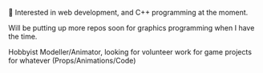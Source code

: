 🌱 Interested in web development, and C++ programming at the moment.

Will be putting up more repos soon for graphics programming when I have the time.

Hobbyist Modeller/Animator, looking for volunteer work for game projects for whatever (Props/Animations/Code)

<!---
VirtualLime/VirtualLime is a ✨ special ✨ repository because its `README.md` (this file) appears on your GitHub profile.
You can click the Preview link to take a look at your changes.
--->
